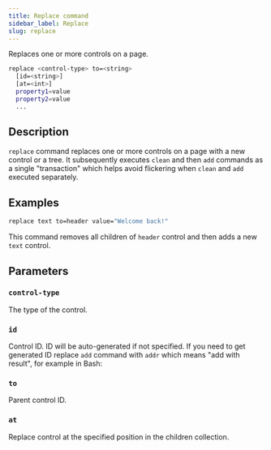 ```yaml
---
title: Replace command
sidebar_label: Replace
slug: replace
---
```


Replaces one or more controls on a page.

```bash
replace <control-type> to=<string>
  [id=<string>]
  [at=<int>]
  property1=value
  property2=value
  ...
```

## Description

`replace` command replaces one or more controls on a page with a new control or a tree. It subsequently executes `clean` and then `add` commands as a single "transaction" which helps avoid flickering when `clean` and `add` executed separately.

## Examples

```bash
replace text to=header value="Welcome back!"
```

This command removes all children of `header` control and then adds a new `text` control.

## Parameters

### `control-type`

The type of the control.

### `id`

Control ID. ID will be auto-generated if not specified. If you need to get generated ID replace `add` command with `addr` which means "add with result", for example in Bash:

### `to`

Parent control ID.

### `at`

Replace control at the specified position in the children collection.